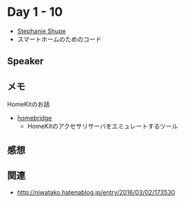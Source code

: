 # Day 1 - 10

* [Stephanie Shupe](https://twitter.com/steph_shupe)
* スマートホームのためのコード

## Speaker

## メモ

HomeKitのお話

* [homebridge](https://github.com/nfarina/homebridge)
    * HomeKitのアクセサリサーバをエミュレートするツール

## 感想

## 関連

* http://niwatako.hatenablog.jp/entry/2016/03/02/173530
